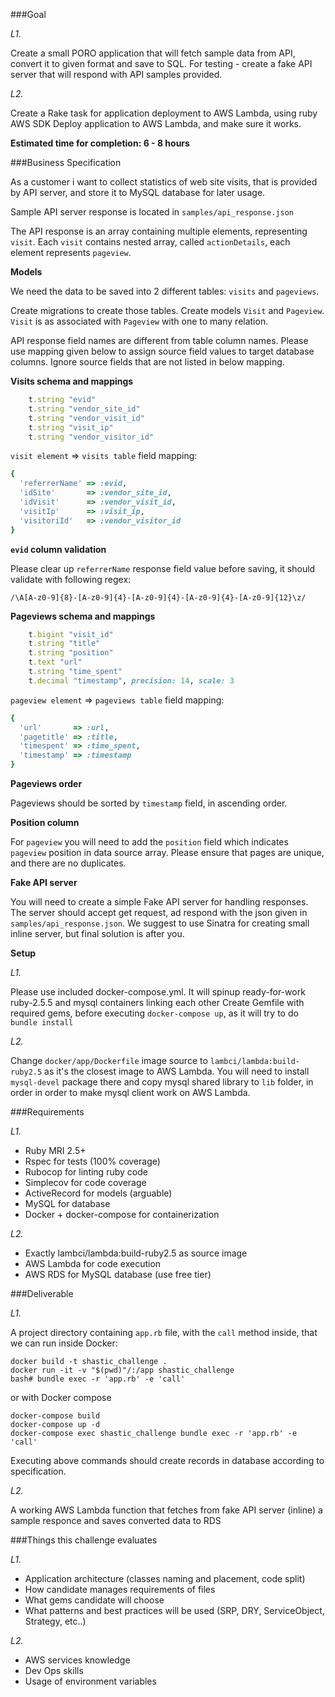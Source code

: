 ###Goal

*L1.*

Create a small PORO application that will fetch sample data from API, 
convert it to given format and save to SQL. 
For testing - create a fake API server that will respond with API samples provided.

*L2.*

Create a Rake task for application deployment to AWS Lambda, using ruby AWS SDK 
Deploy application to AWS Lambda, and make sure it works.

**Estimated time for completion: 6 - 8 hours**

###Business Specification

As a customer i want to collect statistics of web site visits, that is provided by API server, 
and store it to MySQL database for later usage.

Sample API server response is located in `samples/api_response.json`

The API response is an array containing multiple elements, representing `visit`. Each `visit` contains nested array, 
called `actionDetails`, each element represents `pageview`.

**Models**

We need the data to be saved into 2 different tables:
`visits` and `pageviews`.  

Create migrations to create those tables.
Create models `Visit` and `Pageview`. `Visit` is as associated with `Pageview` with one to many relation.

API response field names are different from table column names. 
Please use mapping given below to assign source field values to target database columns.
Ignore source fields that are not listed in below mapping.

**Visits schema and mappings** 

```ruby
    t.string "evid"
    t.string "vendor_site_id"
    t.string "vendor_visit_id"
    t.string "visit_ip"
    t.string "vendor_visitor_id"
``` 

`visit element` => `visits table` field mapping:

```ruby
{
  'referrerName' => :evid,
  'idSite'       => :vendor_site_id,
  'idVisit'      => :vendor_visit_id,
  'visitIp'      => :visit_ip,
  'visitoriId'   => :vendor_visitor_id
}
```

**`evid` column validation**

Please clear up `referrerName` response field value before saving, it should validate with following regex:

`/\A[A-z0-9]{8}-[A-z0-9]{4}-[A-z0-9]{4}-[A-z0-9]{4}-[A-z0-9]{12}\z/` 

**Pageviews schema and mappings**

```ruby
    t.bigint "visit_id"
    t.string "title"
    t.string "position"
    t.text "url"
    t.string "time_spent"
    t.decimal "timestamp", precision: 14, scale: 3
```

`pageview element` => `pageviews table` field mapping:

```ruby
{
  'url'       => :url,
  'pagetitle' => :title,
  'timespent' => :time_spent,
  'timestamp' => :timestamp
}
```

**Pageviews order**

Pageviews should be sorted by `timestamp` field, in ascending order.

**Position column**

For `pageview` you will need to add the `position` field which indicates `pageview` position in data source array.
Please ensure that pages are unique, and there are no duplicates.  

**Fake API server**

You will need to create a simple Fake API server for handling responses. The server should accept get request,
ad respond with the json given in `samples/api_response.json`. We suggest to use Sinatra for creating small inline server,
but final solution is after you.

**Setup**

*L1.*

Please use included docker-compose.yml. It will spinup ready-for-work ruby-2.5.5 and mysql containers linking each other
Create Gemfile with required gems, before executing `docker-compose up`, as it will try to do `bundle install`

*L2.*

Change `docker/app/Dockerfile` image source to `lambci/lambda:build-ruby2.5` as it's 
the closest image to AWS Lambda. You will need to install `mysql-devel` package 
there and copy mysql shared library to `lib` folder, in order in order to make 
mysql client work on AWS Lambda.

###Requirements

*L1.*

  + Ruby MRI 2.5+
  + Rspec for tests (100% coverage)
  + Rubocop for linting ruby code
  + Simplecov for code coverage
  + ActiveRecord for models (arguable)
  + MySQL for database
  + Docker + docker-compose for containerization
  
*L2.*

  + Exactly lambci/lambda:build-ruby2.5 as source image
  + AWS Lambda for code execution
  + AWS RDS for MySQL database (use free tier)

  
###Deliverable

*L1.*

A project directory containing `app.rb` file, with the `call` method inside, that we can run inside Docker: 

```
docker build -t shastic_challenge .
docker run -it -v "$(pwd)"/:/app shastic_challenge
bash# bundle exec -r 'app.rb' -e 'call'
```
  
  or with Docker compose
  
```
docker-compose build
docker-compose up -d    
docker-compose exec shastic_challenge bundle exec -r 'app.rb' -e 'call'      
```

Executing above commands should create records in database according to specification.
  
*L2.*

A working AWS Lambda function that fetches from fake API server (inline) 
a sample responce and saves converted data to RDS

###Things this challenge evaluates

*L1.*

+ Application architecture (classes naming and placement, code split)
+ How candidate manages requirements of files
+ What gems candidate will choose
+ What patterns and best practices will be used (SRP, DRY, ServiceObject, Strategy, etc..)

*L2.*

+ AWS services knowledge
+ Dev Ops skills
+ Usage of environment variables
